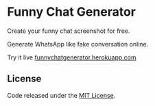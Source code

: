 # Funny Chat Generator

Create your funny chat screenshot for free.

Generate WhatsApp like fake conversation online.

Try it live [funnychatgenerator.herokuapp.com](https://funnychatgenerator.herokuapp.com)

## License

Code released under the [MIT License](https://github.com/vittominacori/funnychatgenerator/blob/master/LICENSE).
